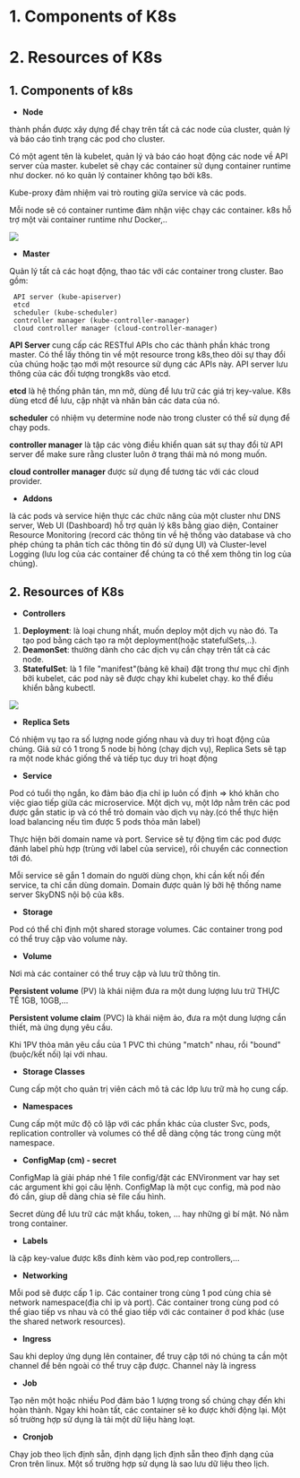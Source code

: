 # 1. Components of K8s
# 2. Resources of K8s

## 1. Components of k8s

 - **Node**
 
thành phần được xây dựng để chạy trên tất cả các node của cluster, quản lý và báo cáo tình trạng các pod cho cluster.

Có một agent tên là kubelet, quản lý và báo cáo hoạt động các node về API server của master. kubelet sẽ chạy các container sử dụng container runtime như docker. nó ko quản lý container không tạo bởi k8s.

Kube-proxy đảm nhiệm vai trò routing giữa service và các pods.

Mỗi node sẽ có container runtime đảm nhận việc chạy các container. k8s hỗ trợ một vài container runtime như Docker,..
 
<img src="https://i.imgur.com/tpTTzoZ.png"> 

 - **Master**

Quản lý tất cả các hoạt động, thao tác với các container trong cluster. Bao gồm: 

	 API server (kube-apiserver)
	 etcd
	 scheduler (kube-scheduler)
	 controller manager (kube-controller-manager)
	 cloud controller manager (cloud-controller-manager)
    
**API Server** cung cấp các RESTful APIs cho các thành phần khác trong master. Có thể lấy thông tin về một resource trong k8s,theo dõi sự thay đổi của chúng hoặc tạo mới một resource sử dụng các APIs này. API server lưu thông của các đối tượng trongk8s vào etcd.

**etcd** là hệ thống phân tán, mn mở, dùng để lưu trữ các giá trị key-value. K8s dùng etcd để lưu, cập nhật và nhân bản các data của nó.

**scheduler** có nhiệm vụ determine node nào trong cluster có thể sử dụng để chạy pods.

**controller manager** là tập các vòng điều khiển quan sát sự thay đổi từ API server để make sure rằng cluster luôn ở trạng thái mà nó mong muốn.

**cloud controller manager** được sử dụng để tương tác với các cloud provider.

 - **Addons**
 
là các pods và service hiện thực các chức năng của một cluster như DNS server, Web UI (Dashboard) hỗ trợ quản lý k8s bằng giao diện, Container Resource Monitoring (record các thông tin về hệ thống vào database và cho phép chúng ta phân tích các thông tin đó sử dụng UI) và Cluster-level Logging (lưu log của các container để chúng ta có thể xem thông tin log của chúng).

## 2. Resources of K8s

 - **Controllers**
 
1. **Deployment**: là loại chung nhất, muốn deploy một dịch vụ nào đó. Ta tạo pod bằng cách tạo ra một deployment(hoặc statefulSets,..).
2. **DeamonSet**: thường dành cho các dịch vụ cần chạy trên tất cả các node.
3. **StatefulSet**: là 1 file "manifest"(bảng kê khai) đặt trong thư mục chỉ định bởi kubelet, các pod này sẽ được chạy khi kubelet chạy. ko thể điều khiển bằng kubectl.

<img src="https://i.imgur.com/Gl2fROh.png"> 

 - **Replica Sets**
    
 Có nhiệm vụ tạo ra số lượng node giống nhau và duy trì hoạt động của chúng. Giả sử có 1 trong 5 node bị hỏng (chạy dịch vụ), Replica Sets sẽ tạp ra một node khác giống thế và tiếp tục duy trì hoạt động
 
 - **Service**
  
Pod có tuổi thọ ngắn, ko đảm bảo địa chỉ ip luôn cố định => khó khăn cho việc giao tiếp giữa các microservice. Một dịch vụ, một lớp nằm trên các pod được gắn static ip và có thể trỏ domain vào dịch vụ này.(có thể thực hiện load balancing nếu tìm được 5 pods thỏa mãn label)

Thực hiện bởi domain name và port. Service sẽ tự động tìm các pod được đánh label phù hợp (trùng với label của service), rồi chuyển các connection tới đó.

Mỗi service sẽ gắn 1 domain do người dùng chọn, khi cần kết nối đến service, ta chỉ cần dùng domain. Domain được quản lý bởi hệ thống name server SkyDNS nội bộ của k8s.
 
 - **Storage**
 
Pod có thể chỉ định một shared storage volumes. Các container trong pod có thể truy cập vào volume này.
 
  - **Volume**
  
Nơi mà các container có thể truy cập và lưu trữ thông tin.

**Persistent volume** (PV) là khái niệm đưa ra một dung lượng lưu trữ THỰC TẾ 1GB, 10GB,...

**Persistent volume claim** (PVC) là khái niệm ảo, đưa ra một dung lượng cần thiết, mà ứng dụng yêu cầu.

Khi 1PV thỏa mãn yêu cầu của 1 PVC thì chúng "match" nhau, rồi "bound" (buộc/kết nối) lại với nhau.

 - **Storage Classes**
 
Cung cấp một cho quản trị viên cách mô tả các lớp lưu trữ mà họ cung cấp.

 - **Namespaces**
 
Cung cấp một mức độ cô lập với các phần khác của cluster
Svc, pods, replication controller và volumes có thể dễ dàng cộng tác trong cùng một namespace.

 - **ConfigMap (cm) - secret**
 
ConfigMap là giải pháp nhé 1 file config/đặt các ENVironment var hay set các argument khi gọi câu lệnh.
ConfigMap là một cục config, mà pod nào đó cần, giup dễ dàng chia sẻ file cấu hình.

Secret dùng để lưu trữ các mật khẩu, token, ... hay những gì bí mật. Nó nằm trong container.

 - **Labels**
 
là cặp key-value được k8s đính kèm vào pod,rep controllers,...

 - **Networking**
 
Mỗi pod sẽ được cấp 1 ip. Các container trong cùng 1 pod cùng chia sẻ network namespace(địa chỉ ip và port). Các container trong cùng pod có thể giao tiếp vs nhau và có thể giao tiếp với các container ở pod khác (use the shared network resources). 

 - **Ingress**
 
Sau khi deploy ứng dụng lên container, để truy cập tới nó chúng ta cần một channel để bên ngoài có thể truy cập được. Channel này là ingress

 - **Job**
 
Tạo nên một hoặc nhiều Pod đảm bảo 1 lượng trong số chúng chạy đến khi hoàn thành. Ngay khi hoàn tất, các container sẽ ko được khởi động lại.
Một số trường hợp sử dụng là tải một dữ liệu hàng loạt.

 - **Cronjob**
 
Chạy job theo lịch định sẵn, định dạng lịch định sẵn theo định dạng của Cron trên linux.
Một số trường hợp sử dụng là sao lưu dữ liệu theo lịch.
